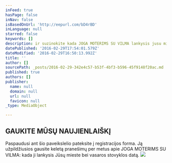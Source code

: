 ```yaml
---
inFeed: true
hasPage: false
inNav: false
isBasedOnUrl: 'http://eepurl.com/bD4rBD'
inLanguage: null
starred: false
keywords: []
description: ir suzinokite kada JOGA MOTERIMS SU VILMA lankysis jusu mieste ir vasaros stovyklos data.
datePublished: '2016-02-29T17:54:01.579Z'
dateModified: '2016-02-29T16:50:13.992Z'
title: ''
author: []
sourcePath: _posts/2016-02-29-342e4c57-b53f-4bf3-b596-45f9148f20ac.md
published: true
authors: []
publisher:
  name: null
  domain: null
  url: null
  favicon: null
_type: MediaObject

---
```

## GAUKITE MŪSŲ NAUJIENLAIŠKĮ

Paspaudusi ant šio paveikslelio pateksite į registracijos forma. Ją užpildžiusios gausite keletą pranešimų per metus apie JOGA MOTERIMS SU VILMA: kada ji lankysis Jūsų mieste bei vasaros stovyklos datą.
![](https://s3-us-west-2.amazonaws.com/the-grid-img/p/53b8c5fb61512b94411687493ce4a53208bd2c44.jpg)